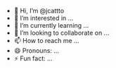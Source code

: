 - 👋 Hi, I’m @jcattto
- 👀 I’m interested in ...
- 🌱 I’m currently learning ...
- 💞️ I’m looking to collaborate on ...
- 📫 How to reach me ...
- 😄 Pronouns: ...
- ⚡ Fun fact: ...

<!---
jcattto/jcattto is a ✨ special ✨ repository because its `README.md` (this file) appears on your GitHub profile.
You can click the Preview link to take a look at your changes.
--->
